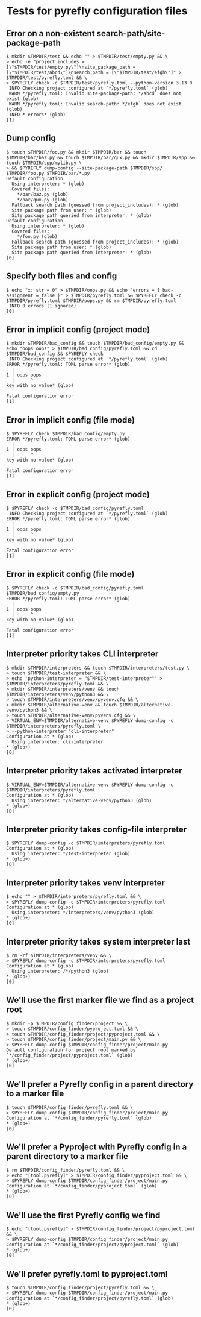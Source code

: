 # Tests for pyrefly configuration files

## Error on a non-existent search-path/site-package-path

```scrut {output_stream: stderr}
$ mkdir $TMPDIR/test && echo "" > $TMPDIR/test/empty.py && \
> echo -e "project_includes = [\"$TMPDIR/test/empty.py\"]\nsite_package_path = [\"$TMPDIR/test/abcd\"]\nsearch_path = [\"$TMPDIR/test/efgh\"]" > $TMPDIR/test/pyrefly.toml && \
> $PYREFLY check -c $TMPDIR/test/pyrefly.toml --python-version 3.13.0
 INFO Checking project configured at `*/pyrefly.toml` (glob)
 WARN */pyrefly.toml: Invalid site-package-path: */abcd` does not exist (glob)
 WARN */pyrefly.toml: Invalid search-path: */efgh` does not exist (glob)
 INFO * errors* (glob)
[1]
```

## Dump config

```scrut
$ touch $TMPDIR/foo.py && mkdir $TMPDIR/bar && touch $TMPDIR/bar/baz.py && touch $TMPDIR/bar/qux.py && mkdir $TMPDIR/spp && touch $TMPDIR/spp/mylib.py \
> && $PYREFLY dump-config --site-package-path $TMPDIR/spp/ $TMPDIR/foo.py $TMPDIR/bar/*.py
Default configuration
  Using interpreter: * (glob)
  Covered files:
    */bar/baz.py (glob)
    */bar/qux.py (glob)
  Fallback search path (guessed from project_includes): * (glob)
  Site package path from user: * (glob)
  Site package path queried from interpreter: * (glob)
Default configuration
  Using interpreter: * (glob)
  Covered files:
    */foo.py (glob)
  Fallback search path (guessed from project_includes): * (glob)
  Site package path from user: * (glob)
  Site package path queried from interpreter: * (glob)
[0]
```

## Specify both files and config

```scrut {output_stream: stderr}
$ echo "x: str = 0" > $TMPDIR/oops.py && echo "errors = { bad-assignment = false }" > $TMPDIR/pyrefly.toml && $PYREFLY check -c $TMPDIR/pyrefly.toml $TMPDIR/oops.py && rm $TMPDIR/pyrefly.toml
 INFO 0 errors (1 ignored)
[0]
```

## Error in implicit config (project mode)

```scrut {output_stream: stderr}
$ mkdir $TMPDIR/bad_config && touch $TMPDIR/bad_config/empty.py && echo "oops oops" > $TMPDIR/bad_config/pyrefly.toml && cd $TMPDIR/bad_config && $PYREFLY check
 INFO Checking project configured at `*/pyrefly.toml` (glob)
ERROR */pyrefly.toml: TOML parse error* (glob)
  |
1 | oops oops
  |      ^
key with no value* (glob)

Fatal configuration error
[1]
```

## Error in implicit config (file mode)

<!-- Reusing bad_config dir set up in "Error in implicit config (project mode)" -->

```scrut {output_stream: stderr}
$ $PYREFLY check $TMPDIR/bad_config/empty.py
ERROR */pyrefly.toml: TOML parse error* (glob)
  |
1 | oops oops
  |      ^
key with no value* (glob)

Fatal configuration error
[1]
```

## Error in explicit config (project mode)

<!-- Reusing bad_config dir set up in "Error in implicit config (project mode)" -->

```scrut {output_stream: stderr}
$ $PYREFLY check -c $TMPDIR/bad_config/pyrefly.toml
 INFO Checking project configured at `*/pyrefly.toml` (glob)
ERROR */pyrefly.toml: TOML parse error* (glob)
  |
1 | oops oops
  |      ^
key with no value* (glob)

Fatal configuration error
[1]
```

## Error in explicit config (file mode)

<!-- Reusing bad_config dir set up in "Error in implicit config (project mode)" -->

```scrut {output_stream: stderr}
$ $PYREFLY check -c $TMPDIR/bad_config/pyrefly.toml $TMPDIR/bad_config/empty.py
ERROR */pyrefly.toml: TOML parse error* (glob)
  |
1 | oops oops
  |      ^
key with no value* (glob)

Fatal configuration error
[1]
```

## Interpreter priority takes CLI interpreter

```scrut {output_stream: stdout}
$ mkdir $TMPDIR/interpreters && touch $TMPDIR/interpreters/test.py \
> touch $TMPDIR/test-interpreter && \
> echo 'python-interpreter = "$TMPDIR/test-interpreter"' > $TMPDIR/interpreters/pyrefly.toml && \
> mkdir $TMPDIR/interpreters/venv && touch $TMPDIR/interpreters/venv/python3 && \
> touch $TMPDIR/interpreters/venv/pyvenv.cfg && \
> mkdir $TMPDIR/alternative-venv && touch $TMPDIR/alternative-venv/python3 && \
> touch $TMPDIR/alternative-venv/pyvenv.cfg && \
> VIRTUAL_ENV=$TMPDIR/alternative-venv $PYREFLY dump-config -c $TMPDIR/interpreters/pyrefly.toml \
> --python-interpreter "cli-interpreter"
Configuration at * (glob)
  Using interpreter: cli-interpreter
* (glob+)
[0]
```

## Interpreter priority takes activated interpreter

<!-- Reusing interpreters dir set up in "Interpreter priority takes CLI interpreter" -->

```scrut {output_stream: stdout}
$ VIRTUAL_ENV=$TMPDIR/alternative-venv $PYREFLY dump-config -c $TMPDIR/interpreters/pyrefly.toml
Configuration at * (glob)
  Using interpreter: */alternative-venv/python3 (glob)
* (glob+)
[0]
```

## Interpreter priority takes config-file interpreter

<!-- Reusing interpreters dir set up in "Interpreter priority takes CLI interpreter" -->

```scrut {output_stream: stdout}
$ $PYREFLY dump-config -c $TMPDIR/interpreters/pyrefly.toml
Configuration at * (glob)
  Using interpreter: */test-interpreter (glob)
* (glob+)
[0]
```

## Interpreter priority takes venv interpreter

<!-- Reusing interpreters dir set up in "Interpreter priority takes CLI interpreter" -->

```scrut {output_stream: stdout}
$ echo "" > $TMPDIR/interpreters/pyrefly.toml && \
> $PYREFLY dump-config -c $TMPDIR/interpreters/pyrefly.toml
Configuration at * (glob)
  Using interpreter: */interpreters/venv/python3 (glob)
* (glob+)
[0]
```

## Interpreter priority takes system interpreter last

<!-- Reusing interpreters dir set up in "Interpreter priority takes CLI interpreter" -->

```scrut {output_stream: stdout}
$ rm -rf $TMPDIR/interpreters/venv && \
> $PYREFLY dump-config -c $TMPDIR/interpreters/pyrefly.toml
Configuration at * (glob)
  Using interpreter: /*/python3 (glob)
* (glob+)
[0]
```

## We'll use the first marker file we find as a project root

```scrut {output_stream: stdout}
$ mkdir -p $TMPDIR/config_finder/project && \
> touch $TMPDIR/config_finder/pyproject.toml && \
> touch $TMPDIR/config_finder/project/pyproject.toml && \
> touch $TMPDIR/config_finder/project/main.py && \
> $PYREFLY dump-config $TMPDIR/config_finder/project/main.py
Default configuration for project root marked by `*/config_finder/project/pyproject.toml` (glob)
* (glob+)
[0]
```

## We'll prefer a Pyrefly config in a parent directory to a marker file

<!-- Reusing configs set up in tests between here and "We'll use the first marker file we find as a project root" -->

```scrut {output_stream: stdout}
$ touch $TMPDIR/config_finder/pyrefly.toml && \
> $PYREFLY dump-config $TMPDIR/config_finder/project/main.py
Configuration at `*/config_finder/pyrefly.toml` (glob)
* (glob+)
[0]
```

## We'll prefer a Pyproject with Pyrefly config in a parent directory to a marker file

<!-- Reusing configs set up in tests between here and "We'll use the first marker file we find as a project root" -->

```scrut {output_stream: stdout}
$ rm $TMPDIR/config_finder/pyrefly.toml && \
> echo "[tool.pyrefly]" > $TMPDIR/config_finder/pyproject.toml && \
> $PYREFLY dump-config $TMPDIR/config_finder/project/main.py
Configuration at `*/config_finder/pyproject.toml` (glob)
* (glob+)
[0]
```

## We'll use the first Pyrefly config we find

<!-- Reusing configs set up in tests between here and "We'll use the first marker file we find as a project root" -->

```scrut {output_stream: stdout}
$ echo "[tool.pyrefly]" > $TMPDIR/config_finder/project/pyproject.toml && \
> $PYREFLY dump-config $TMPDIR/config_finder/project/main.py
Configuration at `*/config_finder/project/pyproject.toml` (glob)
* (glob+)
[0]
```

## We'll prefer pyrefly.toml to pyproject.toml

<!-- Reusing configs set up in tests between here and "We'll use the first marker file we find as a project root" -->

```scrut {output_stream: stdout}
$ touch $TMPDIR/config_finder/project/pyrefly.toml && \
> $PYREFLY dump-config $TMPDIR/config_finder/project/main.py
Configuration at `*/config_finder/project/pyrefly.toml` (glob)
* (glob+)
[0]
```
